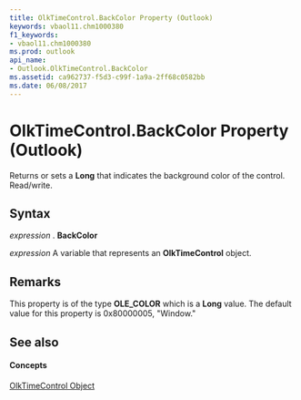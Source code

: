 ```yaml
---
title: OlkTimeControl.BackColor Property (Outlook)
keywords: vbaol11.chm1000380
f1_keywords:
- vbaol11.chm1000380
ms.prod: outlook
api_name:
- Outlook.OlkTimeControl.BackColor
ms.assetid: ca962737-f5d3-c99f-1a9a-2ff68c0582bb
ms.date: 06/08/2017
---
```



# OlkTimeControl.BackColor Property (Outlook)

Returns or sets a **Long** that indicates the background color of the control. Read/write.


## Syntax

 _expression_ . **BackColor**

 _expression_ A variable that represents an **OlkTimeControl** object.


## Remarks

This property is of the type **OLE_COLOR** which is a **Long** value. The default value for this property is 0x80000005, "Window."


## See also


#### Concepts


[OlkTimeControl Object](olktimecontrol-object-outlook.md)

